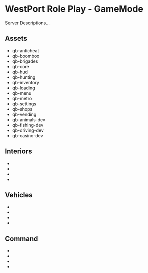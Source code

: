 # WestPort Role Play - GameMode
Server Descriptions...
## Assets
- qb-anticheat
- qb-boombox
- qb-brigades
- qb-core
- qb-hud
- qb-hunting
- qb-inventory
- qb-loading
- qb-menu
- qb-metro
- qb-settings
- qb-shops
- qb-vending
- qb-animals-dev
- qb-fishing-dev
- qb-driving-dev
- qb-casino-dev
## Interiors
- 
- 
- 
- 
## Vehicles
- 
- 
- 
- 

## Command
- 
- 
- 
- 

